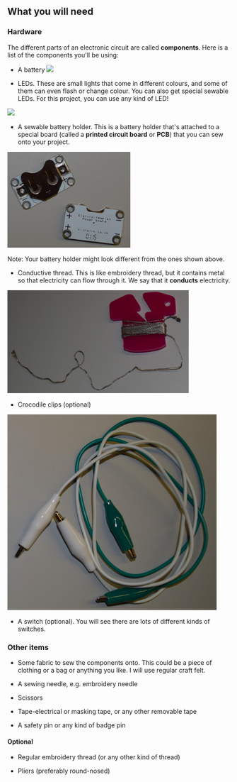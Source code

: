 ## What you will need

### Hardware

The different parts of an electronic circuit are called **components**. Here is a list of the components you'll be using:

+ A battery ![](images/batteries.png)

+ LEDs. These are small lights that come in different colours, and some of them can even flash or change colour. You can also get special sewable LEDs. For this project, you can use any kind of LED!

![](images/LEDs_mix.png)

+ A sewable battery holder. This is a battery holder that's attached to a special board (called a **printed circuit board** or **PCB**) that you can sew onto your project.

![](images/battery_holders.png)

Note: Your battery holder might look different from the ones shown above.

+ Conductive thread. This is like embroidery thread, but it contains metal so that electricity can flow through it. We say that it **conducts** electricity.

![](images/thread.png)

+ Crocodile clips (optional)

![](images/crocs.png)

+ A switch (optional). You will see there are lots of different kinds of switches.

### Other items

+ Some fabric to sew the components onto. This could be a piece of clothing or a bag or anything you like. I will use regular craft felt.

+ A sewing needle, e.g. embroidery needle

+ Scissors

+ Tape-electrical or masking tape, or any other removable tape

+ A safety pin or any kind of badge pin

#### Optional

+ Regular embroidery thread (or any other kind of thread)

+ Pliers (preferably round-nosed)
 
